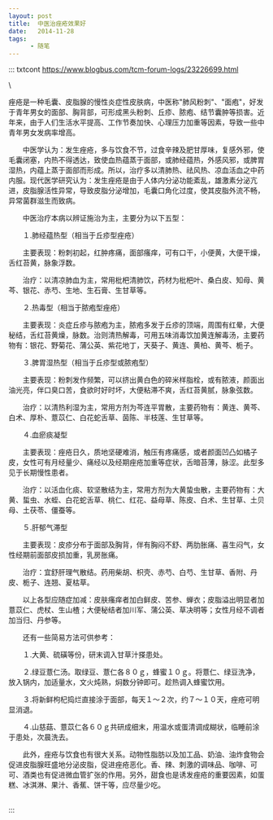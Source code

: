 ```yaml
---
layout: post
title:  中医治痤疮效果好
date:   2014-11-28
tags:
      - 随笔
---
```

::: txtcont
https://www.blogbus.com/tcm-forum-logs/23226699.html

\

痤疮是一种毛囊、皮脂腺的慢性炎症性皮肤病，中医称"肺风粉刺"、"面疱"，好发于青年男女的面部、胸背部，可形成黑头粉刺、丘疹、脓疱、结节囊肿等损害。近年来，由于人们生活水平提高、工作节奏加快、心理压力加重等因素，导致一些中青年男女发病率增高。

　　中医学认为：发生痤疮，多与饮食不节，过食辛辣及肥甘厚味，复感外邪，使毛囊闭塞，内热不得透达，致使血热蕴蒸于面部，或肺经蕴热，外感风邪，或脾胃湿热，内蕴上蒸于面部而形成。所以，治疗多以清肺热、祛风热、凉血活血之中药内服。现代医学研究认为：发生痤疮是由于人体内分泌功能紊乱，雄激素分泌亢进，皮脂腺活性异常，导致皮脂分泌增加，毛囊口角化过度，使其皮脂外流不畅，异常菌群滋生而致病。

　　中医治疗本病以辨证施治为主，主要分为以下五型：

　　１.肺经蕴热型（相当于丘疹型痤疮）

　　主要表现：粉刺初起，红肿疼痛，面部瘙痒，可有口干，小便黄，大便干燥，舌红苔黄，脉象浮数。

　　治疗：以清凉肺血为主，常用枇杷清肺饮，药材为枇杷叶、桑白皮、知母、黄芩、银花、赤芍、生地、生石膏、生甘草等。

　　２.热毒型（相当于脓疱型痤疮）

　　主要表现：炎症丘疹与脓疱为主，脓疱多发于丘疹的顶端，周围有红晕，大便秘结，舌红苔黄燥，脉数。治则清热解毒，可用五味消毒饮加黄连解毒汤，主要药物有：银花、野菊花、蒲公英、紫花地丁，天葵子、黄连、黄柏、黄芩、栀子。

　　３.脾胃湿热型（相当于丘疹型或脓疱型）

　　主要表现：粉刺发作频繁，可以挤出黄白色的碎米样脂栓，或有脓液，颜面出油光亮，伴口臭口苦，食欲时好时坏，大便粘滞不爽，舌红苔黄腻，脉象弦数。

　　治疗：以清热利湿为主，常用方剂为芩连平胃散，主要药物有：黄连、黄芩、白术、厚朴、薏苡仁、白花蛇舌草、茵陈、半枝莲、生甘草等。

　　４.血瘀痰凝型

　　主要表现：痤疮日久，质地坚硬难消，触压有疼痛感，或者颜面凹凸如橘子皮，女性可有月经量少、痛经以及经期痤疮加重等症状，舌暗苔薄，脉涩。此型多见于长期慢性患者。

　　治疗：以活血化痰、软坚散结为主，常用方剂为大黄蛰虫散，主要药物有：大黄、蜇虫、水蛭、白花蛇舌草、桃仁、红花、益母草、陈皮、白术、生甘草、土贝母、土茯苓、僵蚕等。

　　５.肝郁气滞型

　　主要表现：皮疹分布于面部及胸背，伴有胸闷不舒、两肋胀痛、喜生闷气，女性经期前面部皮损加重，乳房胀痛。

　　治疗：宜舒肝理气散结。药用柴胡、枳壳、赤芍、白芍、生甘草、香附、丹皮、栀子、连翘、夏枯草。

　　以上各型应随症加减：皮肤瘙痒者加白鲜皮、苦参、蝉衣；皮脂溢出明显者加薏苡仁、虎杖、生山楂；大便秘结者加川军、蒲公英、草决明等；女性月经不调者加当归、丹参等。

　　还有一些简易方法可供参考：

　　１.大黄、硫磺等份，研末调入甘草汁搽患处。

　　２.绿豆薏仁汤。取绿豆、薏仁各８０ｇ，蜂蜜１０ｇ。将薏仁、绿豆洗净，放入锅内，加适量水，文火炖熟，焖数分钟即可。趁热调入蜂蜜饮用。

　　３.将新鲜枸杞捣烂直接涂于面部，每天１～２次，约７～１０天，痤疮可明显消退。

　　４.山慈菇、薏苡仁各６０ｇ共研成细末，用温水或蛋清调成糊状，临睡前涂于患处，次晨洗去。

　　此外，痤疮与饮食也有很大关系。动物性脂肪以及加工品、奶油、油炸食物会促进皮脂腺旺盛地分泌皮脂，促进痤疮恶化。香、辣、刺激的调味品、咖啡、可可、酒类也有促进微血管扩张的作用。另外，甜食也是诱发痤疮的重要因素，如蛋糕、冰淇淋、果汁、香蕉、饼干等，应尽量少吃。

\
:::
